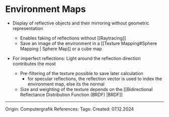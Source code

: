 # Environment Maps

- Display of reflective objects and their mirroring without geometric representation
  - Enables faking of reflections without [[Raytracing]]
  - Save an image of the environment in a [[Texture Mapping#Sphere Mapping | Sphere Map]] or a cube map

- For imperfect reflections: Light around the reflection direction contributes the most
  - Pre-filtering of the texture possible to save later calculation
	  - for specular reflections, the reflection vector is used to index the environment map, else its the normal
  - Size and weighting of the texture depends on the [[Bidirectional Reflectance Distribution Function (BRDF) |BRDF]]

---

Origin: Computergrafik
References: 
Tags: 
Created: 07.12.2024

